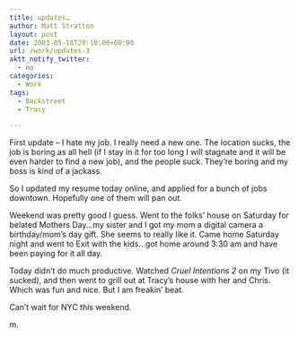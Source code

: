 ```yaml
---
title: updates…
author: Matt Stratton
layout: post
date: 2003-05-18T20:10:00+00:00
url: /work/updates-3
aktt_notify_twitter:
  - no
categories:
  - Work
tags:
  - Backstreet
  - Tracy

---
```

First update &#8211; I hate my job. I really need a new one. The location sucks, the job is boring as all hell (if I stay in it for too long I will stagnate and it will be even harder to find a new job), and the people suck. They&#8217;re boring and my boss is kind of a jackass.

So I updated my resume today online, and applied for a bunch of jobs downtown. Hopefully one of them will pan out.

Weekend was pretty good I guess. Went to the folks&#8217; house on Saturday for belated Mothers Day&#8230;my sister and I got my mom a digital camera a birthday/mom&#8217;s day gift. She seems to really like it. Came home Saturday night and went to Exit with the kids&#8230;got home around 3:30 am and have been paying for it all day.

Today didn&#8217;t do much productive. Watched _Cruel Intentions 2_ on my Tivo (it sucked), and then went to grill out at Tracy&#8217;s house with her and Chris. Which was fun and nice. But I am freakin&#8217; beat.

Can&#8217;t wait for NYC this weekend.

m.
